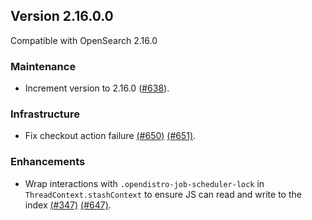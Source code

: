 ## Version 2.16.0.0

Compatible with OpenSearch 2.16.0

### Maintenance
* Increment version to 2.16.0 ([#638](https://github.com/opensearch-project/job-scheduler/pull/638)).

### Infrastructure
* Fix checkout action failure [(#650)](https://github.com/opensearch-project/job-scheduler/pull/650) [(#651)](https://github.com/opensearch-project/job-scheduler/pull/651).

### Enhancements
* Wrap interactions with `.opendistro-job-scheduler-lock` in `ThreadContext.stashContext` to ensure JS can read and write to the index [(#347)](https://github.com/opensearch-project/job-scheduler/pull/347) [(#647)](https://github.com/opensearch-project/job-scheduler/pull/647).